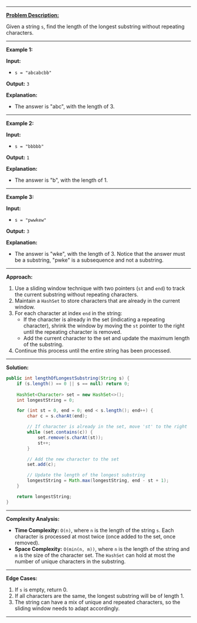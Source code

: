 
---

[**Problem Description:**](https://leetcode.com/problems/longest-substring-without-repeating-characters/description/)

Given a string `s`, find the length of the longest substring without repeating characters.

---

**Example 1:**

**Input:** 
- `s = "abcabcbb"`

**Output:** `3`

**Explanation:** 
- The answer is "abc", with the length of 3.

---

**Example 2:**

**Input:** 
- `s = "bbbbb"`

**Output:** `1`

**Explanation:** 
- The answer is "b", with the length of 1.

---

**Example 3:**

**Input:** 
- `s = "pwwkew"`

**Output:** `3`

**Explanation:** 
- The answer is "wke", with the length of 3. Notice that the answer must be a substring, "pwke" is a subsequence and not a substring.

---

**Approach:**

1. Use a sliding window technique with two pointers (`st` and `end`) to track the current substring without repeating characters.
2. Maintain a `HashSet` to store characters that are already in the current window.
3. For each character at index `end` in the string:
   - If the character is already in the set (indicating a repeating character), shrink the window by moving the `st` pointer to the right until the repeating character is removed.
   - Add the current character to the set and update the maximum length of the substring.
4. Continue this process until the entire string has been processed.

---

**Solution:**

```java
public int lengthOfLongestSubstring(String s) {
    if (s.length() == 0 || s == null) return 0;
    
    HashSet<Character> set = new HashSet<>();
    int longestString = 0;

    for (int st = 0, end = 0; end < s.length(); end++) {
        char c = s.charAt(end);

        // If character is already in the set, move 'st' to the right
        while (set.contains(c)) {
            set.remove(s.charAt(st));
            st++;
        }

        // Add the new character to the set
        set.add(c);

        // Update the length of the longest substring
        longestString = Math.max(longestString, end - st + 1);
    }

    return longestString;
}
```

---

**Complexity Analysis:**

- **Time Complexity:** `O(n)`, where `n` is the length of the string `s`. Each character is processed at most twice (once added to the set, once removed).
- **Space Complexity:** `O(min(n, m))`, where `n` is the length of the string and `m` is the size of the character set. The `HashSet` can hold at most the number of unique characters in the substring.

---

**Edge Cases:**

1. If `s` is empty, return 0.
2. If all characters are the same, the longest substring will be of length 1.
3. The string can have a mix of unique and repeated characters, so the sliding window needs to adapt accordingly.

---
